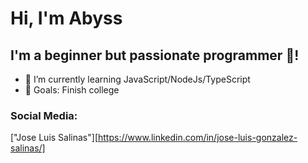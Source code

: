 # Hi, I'm Abyss

## I'm a beginner but passionate programmer 🧡!

- 🌱 I’m currently learning JavaScript/NodeJs/TypeScript
- 🥅 Goals: Finish college

### Social Media:

["Jose Luis Salinas"][https://www.linkedin.com/in/jose-luis-gonzalez-salinas/]
